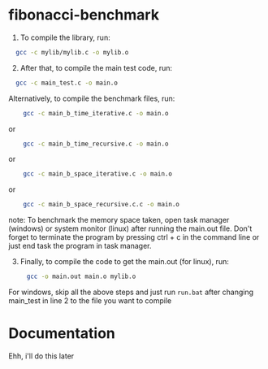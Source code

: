 # fibonacci-benchmark

1. To compile the library, run:
  ```sh
    gcc -c mylib/mylib.c -o mylib.o
  ```
 
 
 
2. After that, to compile the main test code, run:
  ```sh
    gcc -c main_test.c -o main.o
  ```
  
Alternatively, to compile the benchmark files, run:
   
  ```sh
      gcc -c main_b_time_iterative.c -o main.o
  ```   
or
   
  ```sh
      gcc -c main_b_time_recursive.c -o main.o
  ```
or
   
  ```sh
      gcc -c main_b_space_iterative.c -o main.o
  ```
or
   
  ```sh
      gcc -c main_b_space_recursive.c.c -o main.o
  ```

note: To benchmark the memory space taken, open task manager (windows) or system monitor (linux) after running the main.out file. Don't forget to terminate the program by pressing ctrl + c in the command line or just end task the program in task manager.


3. Finally, to compile the code to get the main.out (for linux), run:
  ```sh
       gcc -o main.out main.o mylib.o
  ```

   For windows, skip all the above steps and just run 
    ```
      run.bat
    ```
   after changing main_test in line 2 to the file you want to compile

# Documentation
Ehh, i'll do this later
